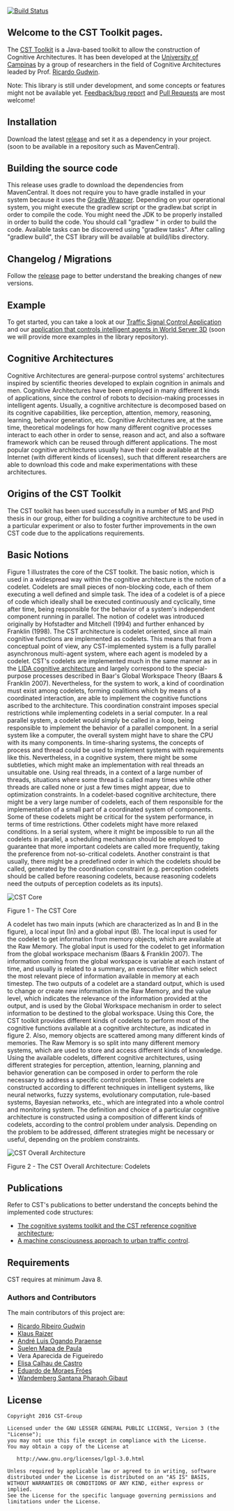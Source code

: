 [![Build Status](https://travis-ci.org/CST-Group/cst.svg?branch=master)](https://travis-ci.org/CST-Group/cst)

## Welcome to the CST Toolkit pages.
The [CST Toolkit](http://cst.fee.unicamp.br) is a Java-based toolkit to allow the construction of Cognitive Architectures. It has been developed at the [University of Campinas](http://www.dca.fee.unicamp.br) by a group of researchers in the field of Cognitive Architectures leaded by Prof. [Ricardo Gudwin](http://faculty.dca.fee.unicamp.br/gudwin). 

Note: This library is still under development, and some concepts or features might not be available yet. [Feedback/bug report](https://github.com/CST-Group/cst/issues) and [Pull Requests](https://github.com/CST-Group/cst/pulls) are most welcome!

## Installation

Download the latest [release](https://github.com/CST-Group/cst/releases) and set it as a dependency in your project. (soon to be available in a repository such as MavenCentral).

## Building the source code

This release uses gradle to download the dependencies from MavenCentral. It does not require you to have gradle installed in your system because it uses the [Gradle Wrapper](https://docs.gradle.org/current/userguide/gradle_wrapper.html). Depending on your operational system, you might execute the gradlew script or the gradlew.bat script in order to compile the code. You might need the JDK to be properly installed in order to build the code. You should call "gradlew <task>" in order to build the code. Available tasks can be discovered using "gradlew tasks". After calling "gradlew build", the CST library will be available at build/libs directory.

## Changelog / Migrations

Follow the [release](https://github.com/CST-Group/cst/releases) page to better understand the breaking changes of new versions.

## Example

To get started, you can take a look at our [Traffic Signal Control Application](https://github.com/CST-Group/traffic-signal-control-app) and our [application that controls intelligent agents in World Server 3D](https://github.com/CST-Group/MotivationalSystemWithWorldServer3D) (soon we will provide more examples in the library repository).

## Cognitive Architectures
Cognitive Architectures are general-purpose control systems' architectures inspired by scientific theories developed to explain cognition in animals and men. Cognitive Architectures have been employed in many different kinds of applications, since the control of robots to decision-making processes in intelligent agents. Usually, a cognitive architecture is decomposed based on its cognitive capabilities, like perception, attention, memory, reasoning, learning, behavior generation, etc. 
Cognitive Architectures are, at the same time, theoretical modelings for how many different cognitive processes interact to each other in order to sense, reason and act, and also a software framework which can be reused through different applications. The most popular cognitive architectures usually have their code available at the Internet (with different kinds of licenses), such that different researchers are able to download this code and make experimentations with these architectures. 

## Origins of the CST Toolkit
The CST toolkit has been used successfully in a number of MS and PhD thesis in our group, either for building a cognitive architecture to be used in a particular experiment or also to foster further improvements in the own CST code due to the applications requirements.

## Basic Notions
Figure 1 illustrates the core of the CST toolkit. The basic notion, which is used in a widespread way within the cognitive architecture is the notion of a codelet. Codelets are small pieces of non-blocking code, each of them executing a well defined and simple task. The idea of a codelet is of a piece of code which ideally shall be executed continuously and cyclically, time after time, being responsible for the behavior of a system's independent component running in parallel. The notion of codelet was introduced originally by Hofstadter and Mitchell (1994) and further enhanced by Franklin (1998). The CST architecture is codelet oriented, since all main cognitive functions are implemented as codelets. This means that from a conceptual point of view, any CST-implemented system is a fully parallel asynchronous multi-agent system, where each agent is modeled by a codelet. CST's codelets are implemented much in the same manner as in the [LIDA cognitive architecture](http://ccrg.cs.memphis.edu/framework.html) and largely correspond to the special-purpose processes described in Baar's Global Workspace Theory (Baars & Franklin 2007). Nevertheless, for the system to work, a kind of coordination must exist among codelets, forming coalitions which by means of a coordinated interaction, are able to implement the cognitive functions ascribed to the architecture. This coordination constraint imposes special restrictions while implementing codelets in a serial computer. In a real parallel system, a codelet would simply be called in a loop, being responsible to implement the behavior of a parallel component. In a serial system like a computer, the overall system might have to share the CPU with its many components. In time-sharing systems, the concepts of process and thread could be used to implement systems with requirements like this. Nevertheless, in a cognitive system, there might be some subtleties, which might make an implementation with real threads an unsuitable one. Using real threads, in a context of a large number of threads, situations where some thread is called many times while other threads are called none or just a few times might appear, due to optimization constraints. In a codelet-based cognitive architecture, there might be a very large number of codelets, each of them responsible for the implementation of a small part of a coordinated system of components. Some of these codelets might be critical for the system performance, in terms of time restrictions. Other codelets might have more relaxed conditions. In a serial system, where it might be impossible to run all the codelets in parallel, a scheduling mechanism should be employed to guarantee that more important codelets are called more frequently, taking the preference from not-so-critical codelets. Another constraint is that usually, there might be a predefined order in which the codelets should be called, generated by the coordination constraint (e.g. perception codelets should be called before reasoning codelets, because reasoning codelets need the outputs of perception codelets as its inputs). 

![CST Core](http://faculty.dca.fee.unicamp.br/gudwin/sites/faculty.dca.fee.unicamp.br.gudwin/files/cst/CogSys-Core.png)

Figure 1 - The CST Core

A codelet has two main inputs (which are characterized as In and B in the figure), a local input (In) and a global input (B). The local input is used for the codelet to get information from memory objects, which are available at the Raw Memory. The global input is used for the codelet to get information from the global workspace mechanism (Baars & Franklin 2007). The information coming from the global workspace is variable at each instant of time, and usually is related to a summary, an executive filter which select the most relevant piece of information available in memory at each timestep. The two outputs of a codelet are a standard output, which is used to change or create new information in the Raw Memory, and the value level, which indicates the relevance of the information provided at the output, and is used by the Global Workspace mechanism in order to select information to be destined to the global workspace. 
Using this Core, the CST toolkit provides different kinds of codelets to perform most of the cognitive functions available at a cognitive architecture, as indicated in figure 2. Also, memory objects are scattered among many different kinds of memories. The Raw Memory is so split into many different memory systems, which are used to store and access different kinds of knowledge.  Using the available codelets, different cognitive architectures, using different strategies for perception, attention, learning, planning and behavior generation can be composed in order to perform the role necessary to address a specific control problem. These codelets are constructed according to different techniques in intelligent systems, like neural networks, fuzzy systems, evolutionary computation, rule-based systems, Bayesian networks, etc., which are integrated into a whole control and monitoring system. 
The definition and choice of a particular cognitive architecture is constructed using a composition of different kinds of codelets, according to the control problem under analysis. Depending on the problem to be addressed, different strategies might be necessary or useful, depending on the problem constraints. 

![CST Overall Architecture](http://faculty.dca.fee.unicamp.br/gudwin/sites/faculty.dca.fee.unicamp.br.gudwin/files/cst/CogSys-Codelets.png)

Figure 2 - The CST Overall Architecture: Codelets

## Publications

Refer to  CST's publications to better understand the concepts behind the implemented code structures:

- [The cognitive systems toolkit and the CST reference cognitive architecture](https://doi.org/10.1016/j.bica.2016.07.005);
- [A machine consciousness approach to urban traffic control](https://doi.org/10.1016/j.bica.2015.10.001).

## Requirements

CST requires at minimum Java 8.

### Authors and Contributors
The main contributors of this project are: 
* [Ricardo Ribeiro Gudwin](https://github.com/rgudwin)
* [Klaus Raizer](https://github.com/KRaizer)
* [André Luis Ogando Paraense](https://github.com/andre-paraense)
* [Suelen Mapa de Paula](https://github.com/suelenmapa)
* Vera Aparecida de Figueiredo
* [Elisa Calhau de Castro](https://github.com/ecalhau)
* [Eduardo de Moraes Fróes](https://github.com/eduardofroes)
* [Wandemberg Santana Pharaoh Gibaut](https://github.com/wandergibaut)

License
--------

    Copyright 2016 CST-Group

    Licensed under the GNU LESSER GENERAL PUBLIC LICENSE, Version 3 (the "License");
    you may not use this file except in compliance with the License.
    You may obtain a copy of the License at

       http://www.gnu.org/licenses/lgpl-3.0.html

    Unless required by applicable law or agreed to in writing, software
    distributed under the License is distributed on an "AS IS" BASIS,
    WITHOUT WARRANTIES OR CONDITIONS OF ANY KIND, either express or implied.
    See the License for the specific language governing permissions and
    limitations under the License.
    
    
